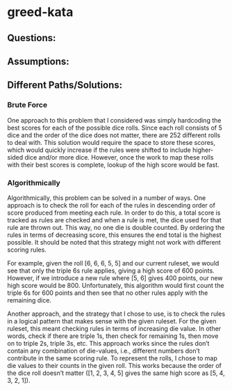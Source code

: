 # greed-kata

## Questions:

## Assumptions:
 
## Different Paths/Solutions:

### Brute Force
One approach to this problem that I considered was simply hardcoding the best scores for each of the possible dice rolls. Since each roll consists of 5 dice and the order of the dice does not matter, there are 252 different rolls to deal with. This solution would require the space to store these scores, which would quickly increase if the rules were shifted to include higher-sided dice and/or more dice. However, once the work to map these rolls with their best scores is complete, lookup of the high score would be fast.

### Algorithmically
Algorithmically, this problem can be solved in a number of ways. One approach is to check the roll for each of the rules in descending order of score produced from meeting each rule.  In order to do this, a total score is tracked as rules are checked and when a rule is met, the dice used for that rule are thrown out. This way, no one die is double counted. By ordering the rules in terms of decreasing score, this ensures the end total is the highest possible. It should be noted that this strategy might not work with different scoring rules. 

For example, given the roll [6, 6, 6, 5, 5] and our current ruleset, we would see that only the triple 6s rule applies, giving a high score of 600 points. However, if we introduce a new rule where [5, 6] gives 400 points, our new high score would be 800. Unfortunately, this algorithm would first count the triple 6s for 600 points and then see that no other rules apply with the remaining dice.

Another approach, and the strategy that I chose to use, is to check the rules in a logical pattern that makes sense with the given ruleset. For the given ruleset, this meant checking rules in terms of increasing die value. In other words, check if there are triple 1s, then check for remaining 1s, then move on to triple 2s, triple 3s, etc. This approach works since the rules don’t contain any combination of die-values, i.e., different numbers don’t contribute in the same scoring rule. To represent the rolls, I chose to map die values to their counts in the given roll. This works because the order of the dice roll doesn’t matter ([1, 2, 3, 4, 5] gives the same high score as [5, 4, 3, 2, 1]).
